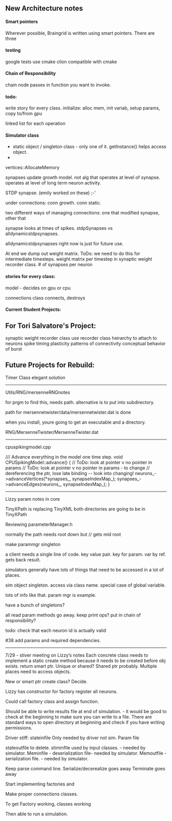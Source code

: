## New Architecture notes

#### Smart pointers 
Wherever possible, Braingrid is written using smart pointers. There are three  

#### testing
google tests use cmake 
clion compatible with cmake

#### Chain of Responsibility
chain node passes in function you want to invoke. 

#### todo: 
write story for every class. 
initialize: alloc mem, init variab, setup params, copy to/from gpu

linked list for each operation

#### Simulator class
- static object / singleton class - only one of it. getInstance() helps access object.
-


vertices::AllocateMemory


synapses update growth model. not alg that operates at level of synapse. operates at level of long term neuron activity. 

STDP synapse. (emily worked on these) ;-'

under connections: conn growth. conn static. 

two different ways of managing connections: one that modified synapse, other that 

synapse looks at times of spikes. 
stdpSynapses vs alldynamicstdpsynapses. 

alldynamicstdpsynapses right now is just for future use. 

At end we dump out weight matrix. 
ToDo: we need to do this for intermediate timesteps. weight matrix per timestep in synaptic weight recorder class. # of synapses per neuron 


#### stories for every class: 
model - decides on gpu or cpu 

connections class connects, destroys 



#### Current Student Projects: 

## For Tori Salvatore's Project:
synaptic weight recorder class
use recorder class heirarchy to attach to neurons
spike timing plasticity
patterns of connectivity
conceptual behavior of burst 

## Future Projects for Rebuild: 
Timer Class elegant solution

*******************************************************
Utils/RNG/mersenneRNGnotes

for prgm to find this, needs path. alternative is to put into subdirectory.

path for mersennetwister/data/mersennetwister.dat is done

when you install, youre going to get an executable and a directory.

RNG/MersenneTwister/MersenneTwister.dat

*************************************
cpuspikingmodel.cpp

/// Advance everything in the model one time step.
void CPUSpikingModel::advance()
{
   // ToDo: look at pointer v no pointer in params
   // ToDo: look at pointer v no pointer in params - to change
   // dereferencing the ptr, lose late binding -- look into changing!
    neurons_->advanceVertices(*synapses_, synapseIndexMap_);
    synapses_->advanceEdges(neurons_, synapseIndexMap_);
}

*******************************************************


Lizzy param notes in core

TinyXPath is replacing TinyXML
both directories are going to be in TinyXPath

Reviewing parameterManager.h

normally the path needs root down but // gets mid root

make parammgr singleton

a client needs a single line of code. key value pair. key for param. var by ref. gets back result.

simulators generally have lots of things that need to be accessed in a lot of places.

sim object singleton. access via class name. special case of global variable.

lots of info like that. param mgr is example.

have a bunch of singletons?

all read param methods go away. keep print ops? put in chain of responsibility?

todo: check that each neuron id is actually valid

#38 add params and required dependencies.

*******************************************************


7/29 - stiver meeting on Lizzy’s notes 
Each concrete class needs to implement a static create method because it needs to be created before obj exists. return smart ptr. Unique or shared? Shared ptr probably. Multiple places need to access objects. 

New or smart ptr create class? Decide. 

Lizzy has constructor for factory register all neurons. 

Could call factory class and assign function. 

Should be able to write results file at end of simulation. - it would be good to check at the beginning to make sure you can write to a file. There are standard ways to open directory at beginning and check if you have writing permissions. 


Driver stiff: 
stateinfile Only needed by driver not sim. Param file 

stateoutfile to delete. 
stiminfile used by input classes. - needed by simulator. 
Meminfile - deserialization file- needed by simulator. 
Memoutfile - serialization file. - needed by simulator. 

Keep parse command line. 
Serialize/decerealize goes away
Terminate goes away 

Start implementing factories and 

Make proper connections classes. 

To get 
Factory working, classes working

Then able to run a simulation. 




